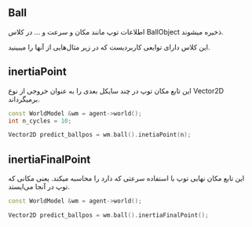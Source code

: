 ## Ball

اطلاعات توپ مانند مکان و سرعت و ... در کلاس BallObject ذخیره میشوند.

این کلاس دارای توابعی کاربردیست که در زیر مثال‌هایی از آنها را میبینید.



## inertiaPoint

این تابع مکان توپ در چند سایکل بعدی را به عنوان خروجی از نوع Vector2D برمیگرداند.

```c++
const WorldModel &wm = agent->world();
int n_cycles = 10;

Vector2D predict_ballpos = wm.ball().inetiaPoint(n);
```



## inertiaFinalPoint

این تابع مکان نهایی توپ با استفاده سرعتی که دارد را محاسبه میکند. یعنی مکانی که توپ در آنجا می‌ایستد.

```c++
const WorldModel &wm = agent->world();

Vector2D predict_ballpos = wm.ball().inertiaFinalPoint();
```


